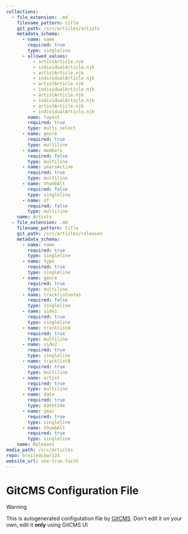 ```yaml
---
collections:
  - file_extension: .md
    filename_pattern: title
    git_path: /src/articles/artists
    metadata_schema:
      - name: name
        required: true
        type: singleline
      - allowed_values:
          - artistArticle.njk
          - individualArticle.njk
          - artistArticle.njk
          - individualArticle.njk
          - artistArticle.njk
          - individualArticle.njk
          - artistArticle.njk
          - individualArticle.njk
          - artistArticle.njk
          - individualArticle.njk
        name: layout
        required: true
        type: multi_select
      - name: genre
        required: true
        type: multiline
      - name: members
        required: false
        type: multiline
      - name: yearsActive
        required: true
        type: multiline
      - name: thumbAlt
        required: false
        type: singleline
      - name: of
        required: false
        type: multiline
    name: Artists
  - file_extension: .md
    filename_pattern: title
    git_path: /src/articles/releases
    metadata_schema:
      - name: name
        required: true
        type: singleline
      - name: type
        required: true
        type: singleline
      - name: genre
        required: true
        type: multiline
      - name: tracklistnotes
        required: false
        type: singleline
      - name: side1
        required: true
        type: singleline
      - name: tracklistA
        required: true
        type: multiline
      - name: side2
        required: true
        type: singleline
      - name: tracklistB
        required: true
        type: multiline
      - name: artist
        required: true
        type: multiline
      - name: date
        required: true
        type: datetime
      - name: year
        required: true
        type: singleline
      - name: thumbAlt
        required: true
        type: singleline
    name: Releases
media_path: /src/articles
repo: broiledcow/124
website_url: one-true.faith
---
```

# GitCMS Configuration File
> [!WARNING]
> This is autogenerated configutation file by [GitCMS](https://gitcms.blog). Don't edit it on your own, edit it **only** using GitCMS UI
